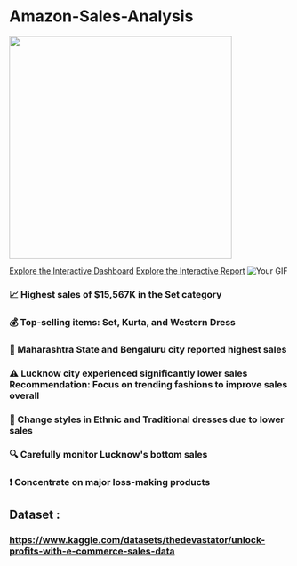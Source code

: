 # Amazon-Sales-Analysis
<img src="https://file-cdn.sider.ai/image/U0Z6HK2EX7/0cb29eae-8b73-4e33-a01f-a8bd3153457c.gif?Key-Pair-Id=K344F5VVSSM536&Policy=eyJTdGF0ZW1lbnQiOlt7IlJlc291cmNlIjoiaHR0cHM6Ly9maWxlLWNkbi5zaWRlci5haS9pbWFnZS9VMFo2SEsyRVg3LyoiLCJDb25kaXRpb24iOnsiRGF0ZUxlc3NUaGFuIjp7IkFXUzpFcG9jaFRpbWUiOjE3MDgzMzk3MjF9fX1dfQ__&Signature=e09iR2eKPXeVcOrsjkcdKeLQE~abUpKuMehn2RkdeqCc73ASfZcAfs0yv1j4TTR3PI2G4mh1OtYl0fAffBriMaw2k8hp4t9hgIo90uo4kCBvK-mbkHHKo99Uqp0hgxn5-bC6xLZZpYtOm60rRGiduYfcL8QZP8a~Nx~XVIvRooxXsJoYogGz-0jopKUBu2f2N3IAilO4IBAoNyLIN7KEHADlekpgGaLJRr70uGXVAcIdh1mDyPo1DE~vhOzQj~v4W~J7aIoW~9DIsKC3ptn3lZ4qnhYartL-cgxC5aegZ4v6bWHLT~8l42Dh29ilVamt9xVkarcqSdzKY3~JNzYLKg__" width="400">



</p>
<a href=https://app.powerbi.com/view?r=eyJrIjoiMjhlNGYxMzMtMjE4ZC00MjMwLTgyNTgtZTE5MjMwNGM3OTJlIiwidCI6ImRmODY3OWNkLWE4MGUtNDVkOC05OWFjLWM4M2VkN2ZmOTVhMCJ9&pageName=ReportSection">Explore the Interactive Dashboard</a>
<a href=https://app.powerbi.com/view?r=eyJrIjoiMjhlNGYxMzMtMjE4ZC00MjMwLTgyNTgtZTE5MjMwNGM3OTJlIiwidCI6ImRmODY3OWNkLWE4MGUtNDVkOC05OWFjLWM4M2VkN2ZmOTVhMCJ9&pageName=ReportSection">Explore the Interactive Report</a>

<img src="https://drive.google.com/uc?id=1LZdmYX8WUWDOEi0eyz2NJljzLbaVjTH0" alt="Your GIF">


### :chart_with_upwards_trend: Highest sales of $15,567K in the Set category

### :moneybag: Top-selling items: Set, Kurta, and Western Dress
### :round_pushpin: Maharashtra State and Bengaluru city reported highest sales

### :warning: Lucknow city experienced significantly lower sales Recommendation: Focus on trending fashions to improve sales overall
  
### :dress: Change styles in Ethnic and Traditional dresses due to lower sales

### :mag: Carefully monitor Lucknow's bottom sales

### :exclamation: Concentrate on major loss-making products

## Dataset : 
### https://www.kaggle.com/datasets/thedevastator/unlock-profits-with-e-commerce-sales-data

